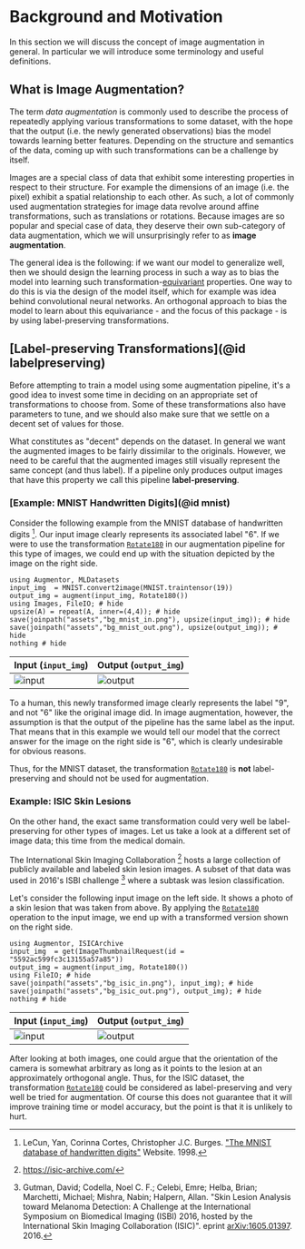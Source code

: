 # Background and Motivation

In this section we will discuss the concept of image augmentation
in general. In particular we will introduce some terminology and
useful definitions.

## What is Image Augmentation?

The term *data augmentation* is commonly used to describe the
process of repeatedly applying various transformations to some
dataset, with the hope that the output (i.e. the newly generated
observations) bias the model towards learning better features.
Depending on the structure and semantics of the data, coming up
with such transformations can be a challenge by itself.

Images are a special class of data that exhibit some interesting
properties in respect to their structure. For example the
dimensions of an image (i.e. the pixel) exhibit a spatial
relationship to each other. As such, a lot of commonly used
augmentation strategies for image data revolve around affine
transformations, such as translations or rotations. Because
images are so popular and special case of data, they deserve
their own sub-category of data augmentation, which we will
unsurprisingly refer to as **image augmentation**.

The general idea is the following: if we want our model to
generalize well, then we should design the learning process in
such a way as to bias the model into learning such
transformation-[equivariant](https://en.wikipedia.org/wiki/Equivariant_map)
properties. One way to do this is via
the design of the model itself, which for example was idea behind
convolutional neural networks. An orthogonal approach to bias the
model to learn about this equivariance - and the focus of this
package - is by using label-preserving transformations.

## [Label-preserving Transformations](@id labelpreserving)

Before attempting to train a model using some augmentation
pipeline, it's a good idea to invest some time in deciding on an
appropriate set of transformations to choose from. Some of these
transformations also have parameters to tune, and we should also
make sure that we settle on a decent set of values for those.

What constitutes as "decent" depends on the dataset. In general
we want the augmented images to be fairly dissimilar to the
originals. However, we need to be careful that the augmented
images still visually represent the same concept (and thus
label). If a pipeline only produces output images that have this
property we call this pipeline **label-preserving**.

### [Example: MNIST Handwritten Digits](@id mnist)

Consider the following example from the MNIST database of
handwritten digits [^MNIST1998]. Our input image clearly
represents its associated label "6". If we were to use the
transformation [`Rotate180`](@ref) in our augmentation pipeline
for this type of images, we could end up with the situation
depicted by the image on the right side.

```@example
using Augmentor, MLDatasets
input_img  = MNIST.convert2image(MNIST.traintensor(19))
output_img = augment(input_img, Rotate180())
using Images, FileIO; # hide
upsize(A) = repeat(A, inner=(4,4)); # hide
save(joinpath("assets","bg_mnist_in.png"), upsize(input_img)); # hide
save(joinpath("assets","bg_mnist_out.png"), upsize(output_img)); # hide
nothing # hide
```

Input (`input_img`)              | Output (`output_img`)
---------------------------------|------------------------------------
![input](assets/bg_mnist_in.png) | ![output](assets/bg_mnist_out.png)

To a human, this newly transformed image clearly represents the
label "9", and not "6" like the original image did. In image
augmentation, however, the assumption is that the output of the
pipeline has the same label as the input. That means that in this
example we would tell our model that the correct answer for the
image on the right side is "6", which is clearly undesirable for
obvious reasons.

Thus, for the MNIST dataset, the transformation
[`Rotate180`](@ref) is **not** label-preserving and should not be
used for augmentation.

[^MNIST1998]: LeCun, Yan, Corinna Cortes, Christopher J.C. Burges. ["The MNIST database of handwritten digits"](http://yann.lecun.com/exdb/mnist/) Website. 1998.

### Example: ISIC Skin Lesions

On the other hand, the exact same transformation could very well
be label-preserving for other types of images. Let us take a look
at a different set of image data; this time from the medical
domain.

The International Skin Imaging Collaboration [^ISIC] hosts a
large collection of publicly available and labeled skin lesion
images. A subset of that data was used in 2016's ISBI challenge
[^ISBI2016] where a subtask was lesion classification.

Let's consider the following input image on the left side. It
shows a photo of a skin lesion that was taken from above. By
applying the [`Rotate180`](@ref) operation to the input image, we
end up with a transformed version shown on the right side.

```@example
using Augmentor, ISICArchive
input_img  = get(ImageThumbnailRequest(id = "5592ac599fc3c13155a57a85"))
output_img = augment(input_img, Rotate180())
using FileIO; # hide
save(joinpath("assets","bg_isic_in.png"), input_img); # hide
save(joinpath("assets","bg_isic_out.png"), output_img); # hide
nothing # hide
```

Input (`input_img`)             | Output (`output_img`)
--------------------------------|-----------------------------------
![input](assets/bg_isic_in.png) | ![output](assets/bg_isic_out.png)

After looking at both images, one could argue that the
orientation of the camera is somewhat arbitrary as long as it
points to the lesion at an approximately orthogonal angle. Thus,
for the ISIC dataset, the transformation [`Rotate180`](@ref)
could be considered as label-preserving and very well be tried
for augmentation. Of course this does not guarantee that it will
improve training time or model accuracy, but the point is that it
is unlikely to hurt.

[^ISIC]: https://isic-archive.com/

[^ISBI2016]: Gutman, David; Codella, Noel C. F.; Celebi, Emre; Helba, Brian; Marchetti, Michael; Mishra, Nabin; Halpern, Allan. "Skin Lesion Analysis toward Melanoma Detection: A Challenge at the International Symposium on Biomedical Imaging (ISBI) 2016, hosted by the International Skin Imaging Collaboration (ISIC)". eprint [arXiv:1605.01397](https://arxiv.org/abs/1605.01397). 2016.
